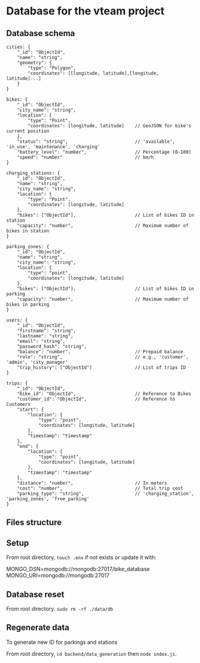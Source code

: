 # Database for the vteam project

## Database schema
	cities: {
		"_id": "ObjectId",
		"name": "string",
		"geometry": {
			"type": "Polygon",
			"coordinates": [[longitude, latitude],[longitude, latitude]...]
		}
	}
	
	bikes: {
		"_id": "ObjectId",
		"city_name": "string",
		"location": {
			"type": "Point",
			"coordinates": [longitude, latitude]	// GeoJSON for bike's current position
		},                                	
		"status": "string",               			// 'available', 'in_use', 'maintenance', 'charging'
		"battery_level": "number",        			// Percentage (0-100)
		"speed": "number"							// km/h
	}
	
	charging_stations: {
		"_id": "ObjectId",
		"name": "string",
		"city_name": "string",
		"location": {
			"type": "Point",
			"coordinates": [longitude, latitude]
		},
		"bikes": ["ObjectId"],            			// List of bikes ID in station
		"capacity": "number",             			// Maximum number of bikes in station
	}
	
	parking_zones: {
		"_id": "ObjectId",
		"name": "string",
		"city_name": "string",
		"location": {
			"type": "point",
			"coordinates": [longitude, latitude]
		},
		"bikes": ["ObjectId"],            			// List of bikes ID in parking
		"capacity": "number",             			// Maximum number of bikes in parking	
	}

	users: {
		"_id": "ObjectId",
		"firstname": "string",
		"lastname": "string",
		"email": "string",
		"password_hash": "string",
		"balance": "number",             			// Prepaid balance
		"role": "string",                 			// e.g., 'customer', 'admin', 'city_manager'
		"trip_history": ["ObjectId"]     			// List of trips ID
	}
	
	trips: {
		"_id": "ObjectId",
		"bike_id": "ObjectId",            			// Reference to Bikes
		"customer_id": "ObjectId",        			// Reference to Customers
		"start": {
			"location": {
				"type": "point",
				"coordinates": [longitude, latitude]
			},
			"timestamp": "timestamp"
		},
		"end": {
			"location": {
				"type": "point",
				"coordinates": [longitude, latitude]
			},
			"timestamp": "timestamp"
		},
		"distance": "number",             			// In meters
		"cost": "number",                 			// Total trip cost
		"parking_type": "string",         			// 'charging_station', 'parking_zones', 'free_parking'
	}

## Files structure

## Setup
From root directory, `touch .env` if not exists or update it with:

MONGO_DSN=mongodb://mongodb:27017/bike_database
MONGO_URI=mongodb://mongodb:27017

## Database reset
From root directory: `sudo rm -rf ./data/db`

## Regenerate data
To generate new ID for parkings and stations

From root directory, `cd backend/data_generation` then `node index.js`.